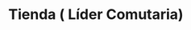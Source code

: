 ---
title: "Tienda ( Líder Comutaria)"
url: /huaquillas/tienda-lider-comutaria/
shop: Lebensmittel
---